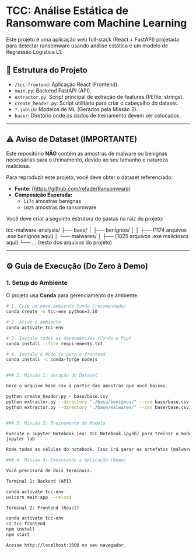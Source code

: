 # TCC: Análise Estática de Ransomware com Machine Learning

Este projeto é uma aplicação web full-stack (React + FastAPI) projetada para detectar ransomware usando análise estática e um modelo de Regressão Logística L1.

## 🚀 Estrutura do Projeto

* `/tcc-frontend`: Aplicação React (Frontend).
* `main.py`: Backend FastAPI (API).
* `extractor.py`: Script principal de extração de features (PEfile, strings).
* `create_header.py`: Script utilitário para criar o cabeçalho do dataset.
* `*.joblib`: Modelos de ML (Gerados pela Missão 2).
* `base/`: Diretório onde os dados de treinamento devem ser colocados.

---

## ⚠️ Aviso de Dataset (IMPORTANTE)

Este repositório **NÃO** contém as amostras de malware ou benignas necessárias para o treinamento, devido ao seu tamanho e natureza maliciosa.

Para reproduzir este projeto, você deve obter o dataset referenciado:

* **Fonte:** [https://github.com/refade/Ransomware]
* **Composição Esperada:**
    * `1174` amostras benignas
    * `1025` amostras de ransomware

Você deve criar a seguinte estrutura de pastas na raiz do projeto:

tcc-malware-analysis/ 
├── base/ │ 
├── benignos/ │ │ ├── (1174 arquivos .exe benignos aqui) │ 
└── malwares/ │ ├── (1025 arquivos .exe maliciosos aqui) 
└── ... (resto dos arquivos do projeto)


---

## ⚙️ Guia de Execução (Do Zero à Demo)

### 1. Setup do Ambiente

O projeto usa **Conda** para gerenciamento de ambiente.

```bash
# 1. Crie um novo ambiente Conda (recomendado)
conda create -n tcc-env python=3.10

# 2. Ative o ambiente
conda activate tcc-env

# 3. Instale todas as dependências (Conda e Pip)
conda install --file requirements.txt

# 4. Instale o Node.js para o frontend
conda install -c conda-forge nodejs


### 2. Missão 1: Geração do Dataset

Gere o arquivo base.csv a partir das amostras que você baixou.

python create_header.py > base/base.csv
python extractor.py --directory "./base/benignos/" --csv base/base.csv --fileclass 0
python extractor.py --directory "./base/malwares/" --csv base/base.csv --fileclass 1


### 3. Missão 2: Treinamento do Modelo

Execute o Jupyter Notebook (ex: TCC_Notebook.ipynb) para treinar o modelo.
jupyter lab

Rode todas as células do notebook. Isso irá gerar os artefatos (malware_model.joblib, malware_scaler.joblib, matriz_confusao.png) necessários para a API.

### 4. Missão 3: Executando a Aplicação (Demo)

Você precisará de dois terminais.

Terminal 1: Backend (API)

conda activate tcc-env
uvicorn main:app --reload

Terminal 2: Frontend (React)

conda activate tcc-env
cd tcc-frontend
npm install
npm start

Acesse http://localhost:3000 no seu navegador.
